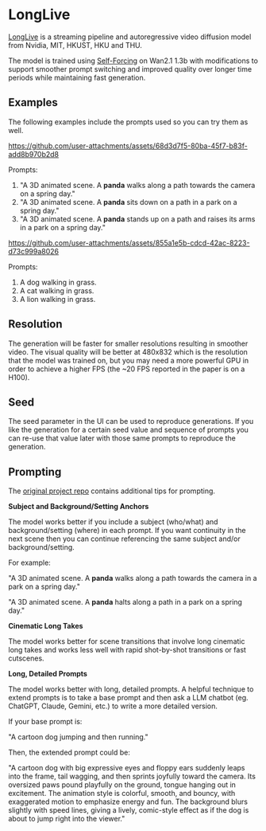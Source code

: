 # LongLive

[LongLive](https://nvlabs.github.io/LongLive) is a streaming pipeline and autoregressive video diffusion model from Nvidia, MIT, HKUST, HKU and THU.

The model is trained using [Self-Forcing](https://self-forcing.github.io/) on Wan2.1 1.3b with modifications to support smoother prompt switching and improved quality over longer time periods while maintaining fast generation.

## Examples

The following examples include the prompts used so you can try them as well.

https://github.com/user-attachments/assets/68d3d7f5-80ba-45f7-b83f-add8b970b2d8

Prompts:
1. "A 3D animated scene. A **panda** walks along a path towards the camera on a spring day."
2. "A 3D animated scene. A **panda** sits down on a path in a park on a spring day."
3. "A 3D animated scene. A **panda** stands up on a path and raises its arms in a park on a spring day."

https://github.com/user-attachments/assets/855a1e5b-cdcd-42ac-8223-d73c999a8026

Prompts:
1. A dog walking in grass.
2. A cat walking in grass.
3. A lion walking in grass.

## Resolution

The generation will be faster for smaller resolutions resulting in smoother video. The visual quality will be better at 480x832 which is the resolution that the model was trained on, but you may need a more powerful GPU in order to achieve a higher FPS (the ~20 FPS reported in the paper is on a H100).

## Seed

The seed parameter in the UI can be used to reproduce generations. If you like the generation for a certain seed value and sequence of prompts you can re-use that value later with those same prompts to reproduce the generation.

## Prompting

The [original project repo](https://github.com/NVlabs/LongLive) contains additional tips for prompting.

**Subject and Background/Setting Anchors**

The model works better if you include a subject (who/what) and background/setting (where) in each prompt. If you want continuity in the next scene then you can continue referencing the same subject and/or background/setting.

For example:

"A 3D animated scene. A **panda** walks along a path towards the camera in a park on a spring day."

"A 3D animated scene. A **panda** halts along a path in a park on a spring day."

**Cinematic Long Takes**

The model works better for scene transitions that involve long cinematic long takes and works less well with rapid shot-by-shot transitions or fast cutscenes.

**Long, Detailed Prompts**

The model works better with long, detailed prompts. A helpful technique to extend prompts is to take a base prompt and then ask a LLM chatbot (eg. ChatGPT, Claude, Gemini, etc.) to write a more detailed version.

If your base prompt is:

"A cartoon dog jumping and then running."

Then, the extended prompt could be:

"A cartoon dog with big expressive eyes and floppy ears suddenly leaps into the frame, tail wagging, and then sprints joyfully toward the camera. Its oversized paws pound playfully on the ground, tongue hanging out in excitement. The animation style is colorful, smooth, and bouncy, with exaggerated motion to emphasize energy and fun. The background blurs slightly with speed lines, giving a lively, comic-style effect as if the dog is about to jump right into the viewer."
